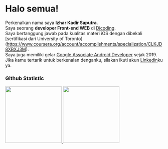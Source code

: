 # Halo semua! 

Perkenalkan nama saya **Izhar Kadir Saputra**.<br>
Saya seorang **developer Front-end WEB** di [Dicoding](https://www.dicoding.com/).<br>
Saya bertanggung jawab pada kualitas materi iOS dengan dibekali [sertifikasi dari University of Toronto]<br>(https://www.coursera.org/account/accomplishments/specialization/CLKJD8XBXJ3M).<br>
Saya juga memiliki gelar [Google Associate Android Developer](https://www.credential.net/h5deoi5h) sejak 2019.<br>
Jika kamu tertarik untuk berkenalan denganku, silakan ikuti akun [Linkedin](https://www.linkedin.com/in/gilang-adhan/)ku ya.

### Github Statistic
<p align="left">
<a href="[https://github.com/dimasmds](https://github.com/Izhar-Kadir-Saputra)">
  <img height="180em" src="https://github-readme-stats-eight-theta.vercel.app/api?username=dimasmds&show_icons=true&theme=algolia&include_all_commits=true&count_private=true"/>
  <img height="180em" src="https://github-readme-stats-eight-theta.vercel.app/api/top-langs/?username=dimasmds&layout=compact&langs_count=8&theme=algolia"/>
</a>
</p>


